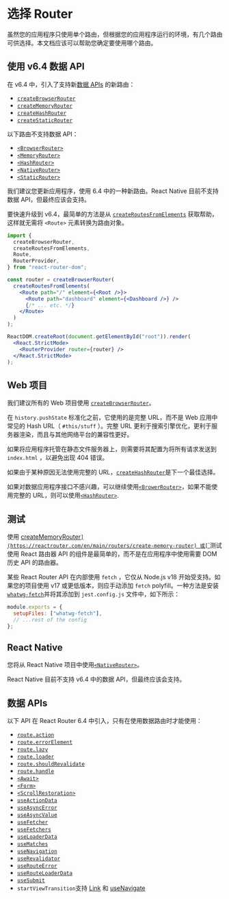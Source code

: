 #  选择 Router

虽然您的应用程序只使用单个路由，但根据您的应用程序运行的环境，有几个路由可供选择。本文档应该可以帮助您确定要使用哪个路由。

## 使用 v6.4 数据 API

在 v6.4 中，引入了支持新[数据 APIs](https://reactrouter.com/en/main/routers/picking-a-router#data-apis) 的新路由：

- [`createBrowserRouter`](https://reactrouter.com/en/main/routers/create-browser-router)
- [`createMemoryRouter`](https://reactrouter.com/en/main/routers/create-memory-router)
- [`createHashRouter`](https://reactrouter.com/en/main/routers/create-hash-router)
- [`createStaticRouter`](https://reactrouter.com/en/main/routers/create-static-router)

以下路由不支持数据 API：

- [`<BrowserRouter>`](https://reactrouter.com/en/main/router-components/browser-router)
- [`<MemoryRouter>`](https://reactrouter.com/en/main/router-components/memory-router)
- [`<HashRouter>`](https://reactrouter.com/en/main/router-components/hash-router)
- [`<NativeRouter>`](https://reactrouter.com/en/main/router-components/native-router)
- [`<StaticRouter>`](https://reactrouter.com/en/main/router-components/static-router)

我们建议您更新应用程序，使用 6.4 中的一种新路由。React Native 目前不支持数据 API，但最终应该会支持。

要快速升级到 v6.4，最简单的方法是从 [`createRoutesFromElements`](https://reactrouter.com/en/main/utils/create-routes-from-elements) 获取帮助，这样就无需将 `<Route>` 元素转换为路由对象。

```jsx
import {
  createBrowserRouter,
  createRoutesFromElements,
  Route,
  RouterProvider,
} from "react-router-dom";

const router = createBrowserRouter(
  createRoutesFromElements(
    <Route path="/" element={<Root />}>
      <Route path="dashboard" element={<Dashboard />} />
      {/* ... etc. */}
    </Route>
  )
);

ReactDOM.createRoot(document.getElementById("root")).render(
  <React.StrictMode>
    <RouterProvider router={router} />
  </React.StrictMode>
);
```

## Web 项目

我们建议所有的 Web 项目使用 [`createBrowserRouter`](https://reactrouter.com/en/main/routers/create-browser-router)。

在 `history.pushState` 标准化之前，它使用的是完整 URL，而不是 Web 应用中常见的 Hash URL（ `#this/stuff` ）。完整 URL 更利于搜索引擎优化，更利于服务器渲染，而且与其他网络平台的兼容性更好。

如果将应用程序托管在静态文件服务器上，则需要将其配置为将所有请求发送到 `index.html` ，以避免出现 404 错误。

如果由于某种原因无法使用完整的 URL，[`createHashRouter`](https://reactrouter.com/en/main/routers/create-hash-router)是下一个最佳选择。

如果对数据应用程序接口不感兴趣，可以继续使用[`<BrowerRouter>`](https://reactrouter.com/en/main/router-components/browser-router)，如果不能使用完整的 URL，则可以使用[`<HashRouter>`](https://reactrouter.com/en/main/router-components/hash-router).

## 测试

使用 [createMemoryRouter`](https://reactrouter.com/en/main/routers/create-memory-router) 或[`<MemoryRouter>`](https://reactrouter.com/en/main/router-components/memory-router)测试使用 React 路由器 API 的组件是最简单的，而不是在应用程序中使用需要 DOM 历史 API 的路由器。

某些 React Router API 在内部使用 `fetch` ，它仅从 Node.js v18 开始受支持。如果您的项目使用 v17 或更低版本，则应手动添加 `fetch` polyfill。一种方法是安装 [`whatwg-fetch`](https://www.npmjs.com/package/whatwg-fetch)并将其添加到 `jest.config.js` 文件中，如下所示：

```js
module.exports = {
  setupFiles: ["whatwg-fetch"],
  // ...rest of the config
};
```

## React Native

您将从 React Native 项目中使用[`<NativeRouter>`](https://reactrouter.com/en/main/router-components/native-router)。

React Native 目前不支持 v6.4 中的数据 API，但最终应该会支持。

## 数据 APIs

以下 API 在 React Router 6.4 中引入，只有在使用数据路由时才能使用：

- [`route.action`](https://reactrouter.com/en/main/route/action)
- [`route.errorElement`](https://reactrouter.com/en/main/route/error-element)
- [`route.lazy`](https://reactrouter.com/en/main/route/lazy)
- [`route.loader`](https://reactrouter.com/en/main/route/loader)
- [`route.shouldRevalidate`](https://reactrouter.com/en/main/route/should-revalidate)
- [`route.handle`](https://reactrouter.com/en/main/route/route#handle)
- [`<Await>`](https://reactrouter.com/en/main/components/await)
- [`<Form>`](https://reactrouter.com/en/main/components/form)
- [`<ScrollRestoration>`](https://reactrouter.com/en/main/components/scroll-restoration)
- [`useActionData`](https://reactrouter.com/en/main/hooks/use-action-data)
- [`useAsyncError`](https://reactrouter.com/en/main/hooks/use-async-error)
- [`useAsyncValue`](https://reactrouter.com/en/main/hooks/use-async-value)
- [`useFetcher`](https://reactrouter.com/en/main/hooks/use-fetcher)
- [`useFetchers`](https://reactrouter.com/en/main/hooks/use-fetchers)
- [`useLoaderData`](https://reactrouter.com/en/main/hooks/use-loader-data)
- [`useMatches`](https://reactrouter.com/en/main/hooks/use-matches)
- [`useNavigation`](https://reactrouter.com/en/main/hooks/use-navigation)
- [`useRevalidator`](https://reactrouter.com/en/main/hooks/use-revalidator)
- [`useRouteError`](https://reactrouter.com/en/main/hooks/use-route-error)
- [`useRouteLoaderData`](https://reactrouter.com/en/main/hooks/use-route-loader-data)
- [`useSubmit`](https://reactrouter.com/en/main/hooks/use-submit)
- `startViewTransition`支持 [Link](https://reactrouter.com/en/main/components/link#unstable_viewtransition) 和 [useNavigate](https://reactrouter.com/en/main/hooks/use-navigate#optionsunstable_viewtransition)